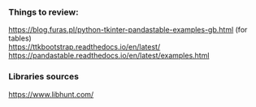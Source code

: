 ### Things to review:
https://blog.furas.pl/python-tkinter-pandastable-examples-gb.html (for tables) <br>
https://ttkbootstrap.readthedocs.io/en/latest/ <br>
https://pandastable.readthedocs.io/en/latest/examples.html
### Libraries sources
https://www.libhunt.com/
